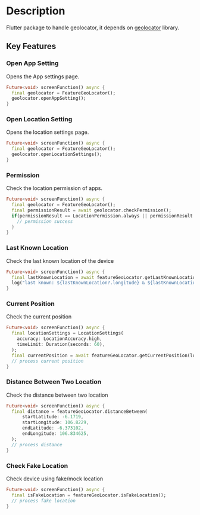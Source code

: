 # Description

Flutter package to handle geolocator, it depends on [geolocator](https://pub.dev/packages/geolocator) library.

## Key Features

### Open App Setting

Opens the App settings page.

```dart
Future<void> screenFunction() async {
  final geolocator = FeatureGeoLocator();
  geolocator.openAppSetting();
}
```

### Open Location Setting

Opens the location settings page.

```dart
Future<void> screenFunction() async {
  final geolocator = FeatureGeoLocator();
  geolocator.openLocationSettings();
}
```

### Permission

Check the location permission of apps.

```dart
Future<void> screenFunction() async {
  final geolocator = FeatureGeoLocator();
  final permissionResult = await geolocator.checkPermission();
  if(permissionResult == LocationPermission.always || permissionResult == LocationPermission.whileInUse){
    // permission success
  }
}
```

### Last Known Location

Check the last known location of the device

```dart
Future<void> screenFunction() async {
  final lastKnownLocation = await featureGeoLocator.getLastKnownLocation();
  log("last known: ${lastKnownLocation?.longitude} & ${lastKnownLocation?.longitude}");
}
```

### Current Position

Check the current position

```dart
Future<void> screenFunction() async {
  final locationSettings = LocationSettings(
    accuracy: LocationAccuracy.high,
    timeLimit: Duration(seconds: 60),
  );
  final currentPosition = await featureGeoLocator.getCurrentPosition(locationSettings: locationSettings);
  // process current position
}
```

### Distance Between Two Location

Check the distance between two location

```dart
Future<void> screenFunction() async {
  final distance = featureGeoLocator.distanceBetween(
      startLatitude: -6.1719, 
      startLongitude: 106.8229, 
      endLatitude: -6.373102, 
      endLongitude: 106.834625,
  );
  // process distance
}
```

### Check Fake Location

Check device using fake/mock location

```dart
Future<void> screenFunction() async {
  final isFakeLocation = featureGeoLocator.isFakeLocation();
  // process fake location
}
```